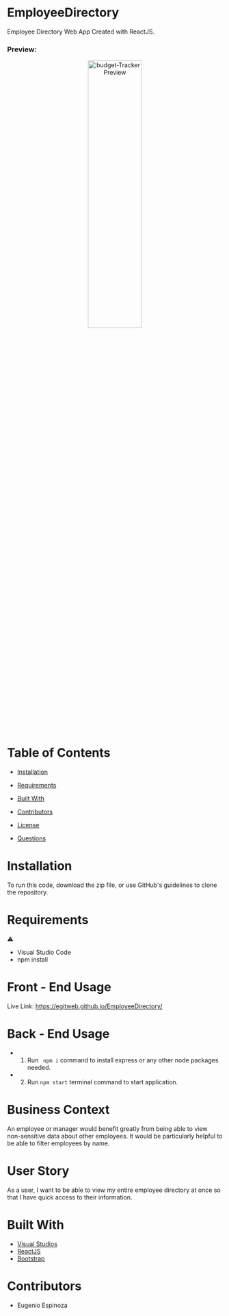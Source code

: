 # EmployeeDirectory
Employee Directory Web App Created with ReactJS.

<h3>Preview:</h3>
<p align="center">
  <img src="#" height="40%" width="50%" title="budget-Tracker Preview">
</p>

# Table of Contents 
  
  * [Installation](#installation)
  
  * [Requirements](#requirements)
  
  * [Built&nbsp;With](#builtwith)
  
  * [Contributors](#contributors)
  
  * [License](#license)
  
  * [Questions](#questions)

# Installation

To run this code, download the zip file, or use GitHub's guidelines to clone the repository.

# Requirements

⚠️ 
* Visual Studio Code
* npm install


# Front - End Usage
Live Link: https://egitweb.github.io/EmployeeDirectory/


# Back - End Usage
* 1. Run ``` npm i``` command to install express or any other node packages needed.
* 2. Run ``` npm start ``` terminal command to start application.<br>


# Business Context
An employee or manager would benefit greatly from being able to view non-sensitive data about other employees. It would be particularly helpful to be able to filter employees by name.


# User Story
As a user, I want to be able to view my entire employee directory at once so that I have quick access to their information.


# Built&nbsp;With
* [Visual Studios](https://visualstudio.microsoft.com/)
* [ReactJS](https://reactjs.org/) 
* [Bootstrap](https://getbootstrap.com/)



# Contributors
* Eugenio Espinoza
